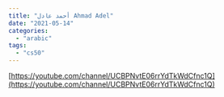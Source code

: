 ```yaml
---
title: "أحمد عادل Ahmad Adel"
date: "2021-05-14"
categories: 
  - "arabic"
tags: 
  - "cs50"
---
```


[https://youtube.com/channel/UCBPNvtE06rrYdTkWdCfnc1Q](https://youtube.com/channel/UCBPNvtE06rrYdTkWdCfnc1Q)
